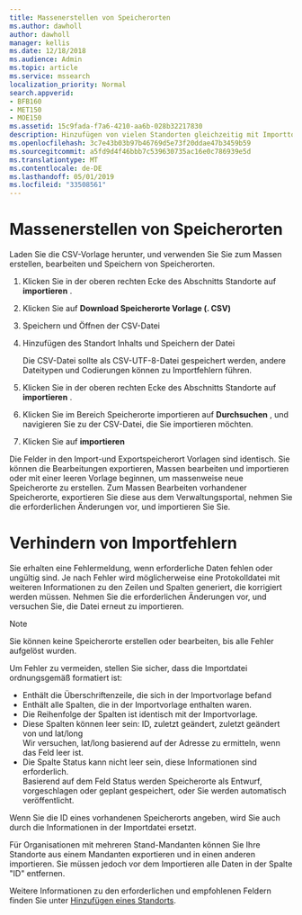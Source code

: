 ```yaml
---
title: Massenerstellen von Speicherorten
ms.author: dawholl
author: dawholl
manager: kellis
ms.date: 12/18/2018
ms.audience: Admin
ms.topic: article
ms.service: mssearch
localization_priority: Normal
search.appverid:
- BFB160
- MET150
- MOE150
ms.assetid: 15c9fada-f7a6-4210-aa6b-028b32217830
description: Hinzufügen von vielen Standorten gleichzeitig mit Importtools für das Microsoft Search-Verwaltungsportal
ms.openlocfilehash: 3c7e43b03b97b46769d5e73f20ddae47b3459b59
ms.sourcegitcommit: a5fd9d4f46bbb7c539630735ac16e0c786939e5d
ms.translationtype: MT
ms.contentlocale: de-DE
ms.lasthandoff: 05/01/2019
ms.locfileid: "33508561"
---
```

# <a name="bulk-create-locations"></a>Massenerstellen von Speicherorten

Laden Sie die CSV-Vorlage herunter, und verwenden Sie Sie zum Massen erstellen, bearbeiten und Speichern von Speicherorten. 
  
1. Klicken Sie in der oberen rechten Ecke des Abschnitts Standorte auf **importieren** .
    
2. Klicken Sie auf **Download Speicherorte Vorlage (. CSV)**
    
3. Speichern und Öffnen der CSV-Datei
    
4. Hinzufügen des Standort Inhalts und Speichern der Datei

    Die CSV-Datei sollte als CSV-UTF-8-Datei gespeichert werden, andere Dateitypen und Codierungen können zu Importfehlern führen.
    
5. Klicken Sie in der oberen rechten Ecke des Abschnitts Standorte auf **importieren** .
    
6. Klicken Sie im Bereich Speicherorte importieren auf **Durchsuchen** , und navigieren Sie zu der CSV-Datei, die Sie importieren möchten. 
    
7. Klicken Sie auf **importieren**

Die Felder in den Import-und Exportspeicherort Vorlagen sind identisch. Sie können die Bearbeitungen exportieren, Massen bearbeiten und importieren oder mit einer leeren Vorlage beginnen, um massenweise neue Speicherorte zu erstellen. Zum Massen Bearbeiten vorhandener Speicherorte, exportieren Sie diese aus dem Verwaltungsportal, nehmen Sie die erforderlichen Änderungen vor, und importieren Sie Sie.

# <a name="prevent-import-errors"></a>Verhindern von Importfehlern  
Sie erhalten eine Fehlermeldung, wenn erforderliche Daten fehlen oder ungültig sind. Je nach Fehler wird möglicherweise eine Protokolldatei mit weiteren Informationen zu den Zeilen und Spalten generiert, die korrigiert werden müssen. Nehmen Sie die erforderlichen Änderungen vor, und versuchen Sie, die Datei erneut zu importieren.
  
> [!NOTE]
> Sie können keine Speicherorte erstellen oder bearbeiten, bis alle Fehler aufgelöst wurden. 

Um Fehler zu vermeiden, stellen Sie sicher, dass die Importdatei ordnungsgemäß formatiert ist:
- Enthält die Überschriftenzeile, die sich in der Importvorlage befand
- Enthält alle Spalten, die in der Importvorlage enthalten waren.
- Die Reihenfolge der Spalten ist identisch mit der Importvorlage.
- Diese Spalten können leer sein: ID, zuletzt geändert, zuletzt geändert von und lat/long  
Wir versuchen, lat/long basierend auf der Adresse zu ermitteln, wenn das Feld leer ist.
- Die Spalte Status kann nicht leer sein, diese Informationen sind erforderlich.  
Basierend auf dem Feld Status werden Speicherorte als Entwurf, vorgeschlagen oder geplant gespeichert, oder Sie werden automatisch veröffentlicht.

Wenn Sie die ID eines vorhandenen Speicherorts angeben, wird Sie auch durch die Informationen in der Importdatei ersetzt.

Für Organisationen mit mehreren Stand-Mandanten können Sie Ihre Standorte aus einem Mandanten exportieren und in einen anderen importieren. Sie müssen jedoch vor dem Importieren alle Daten in der Spalte "ID" entfernen.
  
Weitere Informationen zu den erforderlichen und empfohlenen Feldern finden Sie unter [Hinzufügen eines Standorts](add-a-location.md).

  

